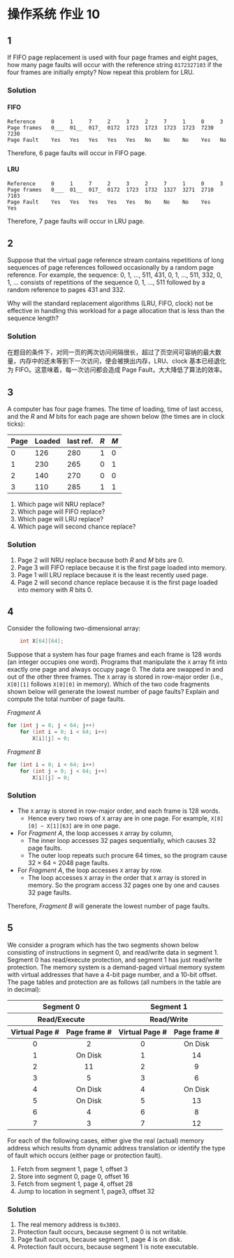 # 操作系统 作业 10

## 1
If FIFO page replacement is used with four page frames and eight pages, how many page faults will occur with the reference string `0172327103` if the four frames are initially empty? Now repeat this problem for LRU.

### Solution

#### FIFO
```
Reference     0     1     7     2     3     2     7     1     0     3
Page frames   0___  01__  017_  0172  1723  1723  1723  1723  7230  7230
Page Fault    Yes   Yes   Yes   Yes   Yes   No    No    No    Yes   No
```

Therefore, 6 page faults will occur in FIFO page.

#### LRU
```
Reference     0     1     7     2     3     2     7     1     0     3
Page frames   0___  01__  017_  0172  1723  1732  1327  3271  2710  7103
Page Fault    Yes   Yes   Yes   Yes   Yes   No    No    No    Yes   Yes
```
Therefore, 7 page faults will occur in LRU page.

## 2
Suppose that the virtual page reference stream contains repetitions of long sequences of page references followed occasionally by a random page reference. For example, the sequence: 0, 1, ..., 511, 431, 0, 1, ..., 511, 332, 0, 1, ... consists of repetitions of the sequence 0, 1, ..., 511 followed by a random reference to pages 431 and 332.

Why will the standard replacement algorithms (LRU, FIFO, clock) not be effective in handling this workload for a page allocation that is less than the sequence length?

### Solution
在题目的条件下，对同一页的两次访问间隔很长，超过了页空间可容纳的最大数量，内存中的还未等到下一次访问，便会被换出内存，LRU、clock 基本已经退化为 FIFO。这意味着，每一次访问都会造成 Page Fault，大大降低了算法的效率。


## 3

A computer has four page frames. The time of loading, time of last access, and the $R$ and $M$ bits for each page are shown below (the times are in clock ticks):

| Page | Loaded | last ref. | $R$  | $M$  |
| :--- | :----- | :-------- | :--- | :--- |
| 0    | 126    | 280       | 1    | 0    |
| 1    | 230    | 265       | 0    | 1    |
| 2    | 140    | 270       | 0    | 0    |
| 3    | 110    | 285       | 1    | 1    |

1. Which page will NRU replace?
2. Which page will FIFO replace?
3. Which page will LRU replace?
4. Which page will second chance replace?

### Solution

1. Page 2 will NRU replace because both $R$ and $M$ bits are 0.
2. Page 3 will FIFO replace because it is the first page loaded into memory.
3. Page 1 will LRU replace because it is the least recently used page.
4. Page 2 will second chance replace because it is the first page loaded into memory with $R$ bits 0.

## 4
Consider the following two-dimensional array:
```c
    int X[64][64];
```

Suppose that a system has four page frames and each frame is 128 words (an integer occupies one word). Programs that manipulate the `X` array fit into exactly one page and always occupy page 0. The data are swapped in and out of the other three frames. The `X` array is stored in row-major order (i.e., `X[0][1]` follows `X[0][0]` in memory). Which of the two code fragments shown below will generate the lowest number of page faults? Explain and compute the total number of page faults.

*Fragment A*
```c
for (int j = 0; j < 64; j++)
    for (int i = 0; i < 64; i++)
        X[i][j] = 0;
```

*Fragment B*
```c
for (int i = 0; i < 64; i++)
    for (int j = 0; j < 64; j++)
        X[i][j] = 0;
```

### Solution
* The `X` array is stored in row-major order, and each frame is 128 words.
  * Hence every two rows of `X` array are in one page. For example, `X[0][0] ~ X[1][63]` are in one page.
* For *Fragment A*, the loop accesses `X` array by column, 
  * The inner loop accesses 32 pages sequentially, which causes 32 page faults.
  * The outer loop repeats such procure 64 times, so the program cause 32 × 64 = 2048 page faults.
* For *Fragment A*, the loop accesses `X` array by row.
  * The loop accesses `X` array in the order that `X` array is stored in memory. So the program access 32 pages one by one and causes 32 page faults.

Therefore, *Fragment B* will generate the lowest number of page faults.

## 5
We consider a program which has the two segments shown below consisting of instructions in segment 0, and read/write data in segment 1. Segment 0 has read/execute protection, and segment 1 has just read/write protection. The memory system is a demand-paged virtual memory system with virtual addresses that have a 4-bit page number, and a 10-bit offset. The page tables and protection are as follows (all numbers in the table are in decimal):

<table>
    <thead>
        <tr>
            <th colspan="2" style="text-align: center;">Segment 0</th>
            <th colspan="2" style="text-align: center;">Segment 1</th>
        </tr>
        <tr>
            <th colspan="2" style="text-align: center;">Read/Execute</th>
            <th colspan="2" style="text-align: center;">Read/Write</th>
        </tr>
        <tr>
            <th style="text-align: center;">Virtual Page #</th>
            <th style="text-align: center;">Page  frame #</th>
            <th style="text-align: center;">Virtual Page #</th>
            <th style="text-align: center;">Page frame #</th>
        </tr>
    </thead>
    <tbody>
        <tr>
            <td style="text-align: center;">0</td>
            <td style="text-align: center;">2</td>
            <td style="text-align: center;">0</td>
            <td style="text-align: center;">On Disk</td>
        </tr>
        <tr>
            <td style="text-align: center;">1</td>
            <td style="text-align: center;">On Disk</td>
            <td style="text-align: center;">1</td>
            <td style="text-align: center;">14</td>
        </tr>
        <tr>
            <td style="text-align: center;">2</td>
            <td style="text-align: center;">11</td>
            <td style="text-align: center;">2</td>
            <td style="text-align: center;">9</td>
        </tr>
        <tr>
            <td style="text-align: center;">3</td>
            <td style="text-align: center;">5</td>
            <td style="text-align: center;">3</td>
            <td style="text-align: center;">6</td>
        </tr>
        <tr>
            <td style="text-align: center;">4</td>
            <td style="text-align: center;">On Disk</td>
            <td style="text-align: center;">4</td>
            <td style="text-align: center;">On Disk</td>
        </tr>
        <tr>
            <td style="text-align: center;">5</td>
            <td style="text-align: center;">On Disk</td>
            <td style="text-align: center;">5</td>
            <td style="text-align: center;">13</td>
        </tr>
        <tr>
            <td style="text-align: center;">6</td>
            <td style="text-align: center;">4</td>
            <td style="text-align: center;">6</td>
            <td style="text-align: center;">8</td>
        </tr>
        <tr>
            <td style="text-align: center;">7</td>
            <td style="text-align: center;">3</td>
            <td style="text-align: center;">7</td>
            <td style="text-align: center;">12</td>
        </tr>
    </tbody>
</table>

For each of the following cases, either give the real (actual) memory address which results from dynamic address translation or identify the type of fault which occurs (either page or protection fault).

1. Fetch from segment 1, page 1, offset 3
2. Store into segment 0, page 0, offset 16
3. Fetch from segment 1, page 4, offset 28
4. Jump to location in segment 1, page3, offset 32

### Solution

1. The real memory address is `0x3803`.
2. Protection fault occurs, because segment 0 is not writable.
3. Page fault occurs, because segment 1, page 4 is on disk.
4. Protection fault occurs, because segment 1 is note executable.